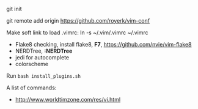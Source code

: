 git init

git remote add origin https://github.com/royerk/vim-conf

Make soft link to load .vimrc: ln -s ~/.vim/.vimrc ~/.vimrc

- Flake8 checking, install flake8, **F7**, https://github.com/nvie/vim-flake8
- NERDTree, **:NERDTree**
- jedi for autocomplete
- colorscheme

Run `bash install_plugins.sh`

A list of commands:
- http://www.worldtimzone.com/res/vi.html
